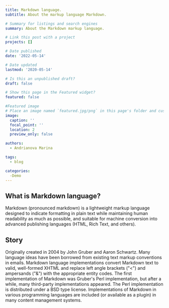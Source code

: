 ```yaml
---
title: Markdown language.
subtitle: About the markup language Markdown.

# Summary for listings and search engines
summary: About the Markdown markup language.

# Link this post with a project
projects: []

# Date published
date: '2022-05-14'

# Date updated
lastmod: '2020-05-14'

# Is this an unpublished draft?
draft: false

# Show this page in the Featured widget?
featured: false

#Featured image
# Place an image named `featured.jpg/png` in this page's folder and customize its options here.
image:
  caption: ''
  focal_point: ''
  location: 2
  preview_only: false

authors:
  - Andrianova Marina

tags:
  - blog

categories:
  -Demo
---
```


## What is Markdown language?

Markdown (pronounced markdown) is a lightweight markup language designed to indicate formatting in plain text while maintaining human readability as much as possible, and suitable for machine conversion into advanced publishing languages ​​(HTML, Rich Text, and others).

## Story

Originally created in 2004 by John Gruber and Aaron Schwartz. Many language ideas have been borrowed from existing text markup conventions in emails. Markdown language implementations convert Markdown text to valid, well-formed XHTML and replace left angle brackets ("<") and ampersands ("&") with the appropriate entity codes. The first implementation of Markdown was Gruber's Perl implementation, but after a while, many third-party implementations appeared. The Perl implementation is distributed under a BSD type license. Implementations of Markdown in various programming languages ​​are included (or available as a plugin) in many content management systems.
